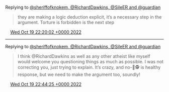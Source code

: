 Replying to [@sheriffofknokem, @RichardDawkins, @SileER and @guardian](https://twitter.com/sheriffofknokem/status/1582844305919836161)

> they are making a logic deduction explicit, it’s a necessary step in the argument\. Torture is forbidden is the next step

<img src="../../media/tweet.ico" width="12" /> [Wed Oct 19 22:20:02 +0000 2022](https://twitter.com/DromerDenker/status/1582859142347522048)

----

Replying to [@sheriffofknokem, @RichardDawkins, @SileER and @guardian](https://twitter.com/sheriffofknokem/status/1582860438013763584)

> I think @RichardDawkins as well as any other atheist like myself would welcome you questioning things as much as possible\. I was not correcting you, just trying to explain\. It’s crazy, and no\-💩🕵️ is healthy response, but we need to make the argument too, soundly\!

<img src="../../media/tweet.ico" width="12" /> [Wed Oct 19 22:44:25 +0000 2022](https://twitter.com/DromerDenker/status/1582865280891781121)